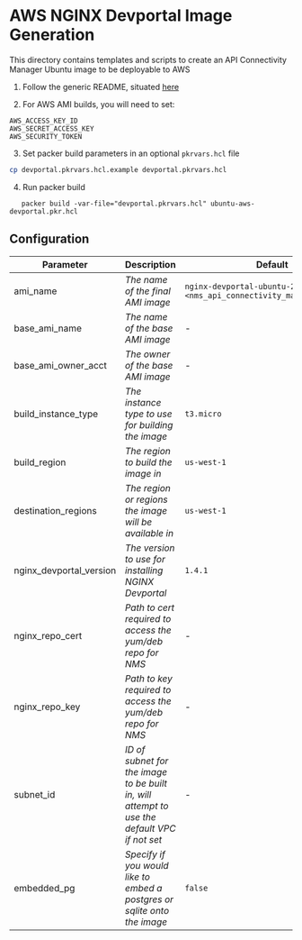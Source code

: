 # AWS NGINX Devportal Image Generation

This directory contains templates and scripts to create an API Connectivity Manager Ubuntu image to be deployable to AWS

1. Follow the generic README, situated [here](../../README.md)

2. For AWS AMI builds, you will need to set:

```
AWS_ACCESS_KEY_ID
AWS_SECRET_ACCESS_KEY
AWS_SECURITY_TOKEN
```

3. Set packer build parameters in an optional `pkrvars.hcl` file

```bash
cp devportal.pkrvars.hcl.example devportal.pkrvars.hcl
```

4. Run packer build

```shell
   packer build -var-file="devportal.pkrvars.hcl" ubuntu-aws-devportal.pkr.hcl
```

## Configuration

| Parameter               | Description                                                                                 | Default                                                               | Required |
| ----------------------- | ------------------------------------------------------------------------------------------- | --------------------------------------------------------------------- | -------- |
| ami_name                | _The name of the final AMI image_                                                           | `nginx-devportal-ubuntu-20-04-<nms_api_connectivity_manager_version>` | No       |
| base_ami_name           | _The name of the base AMI image_                                                            | -                                                                     | Yes      |
| base_ami_owner_acct     | _The owner of the base AMI image_                                                           | -                                                                     | Yes      |
| build_instance_type     | _The instance type to use for building the image_                                           | `t3.micro`                                                            | No       |
| build_region            | _The region to build the image in_                                                          | `us-west-1`                                                           | No       |
| destination_regions     | _The region or regions the image will be available in_                                      | `us-west-1`                                                           | No       |
| nginx_devportal_version | _The version to use for installing NGINX Devportal_                                         | `1.4.1`                                                               | No       |
| nginx_repo_cert         | _Path to cert required to access the yum/deb repo for NMS_                                  | -                                                                     | Yes      |
| nginx_repo_key          | _Path to key required to access the yum/deb repo for NMS_                                   | -                                                                     | Yes      |
| subnet_id               | _ID of subnet for the image to be built in, will attempt to use the default VPC if not set_ | -                                                                     | No       |
| embedded_pg             | _Specify if you would like to embed a postgres or sqlite onto the image_                    | `false`                                                               | No       |
